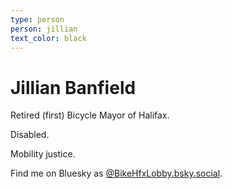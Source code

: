 ```yaml
---
type: person
person: jillian
text_color: black
---
```


# Jillian Banfield

Retired (first) Bicycle Mayor of Halifax.

Disabled.

Mobility justice.

Find me on Bluesky as [@BikeHfxLobby.bsky.social](https://bsky.app/profile/bikehfxlobby.bsky.social).

